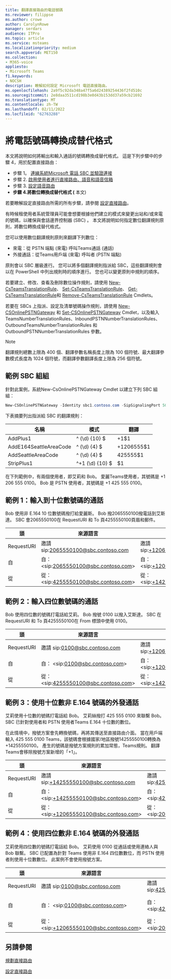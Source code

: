 ```yaml
---
title: 翻譯直接路由的電話號碼
ms.reviewer: filippse
ms.author: crowe
author: CarolynRowe
manager: serdars
audience: ITPro
ms.topic: article
ms.service: msteams
ms.localizationpriority: medium
search.appverid: MET150
ms.collection:
- M365-voice
appliesto:
- Microsoft Teams
f1.keywords:
- NOCSH
description: 瞭解如何設定 Microsoft 電話直接路由。
ms.openlocfilehash: 2a9f5c92da348a47f5a6d24389254436f2fd510c
ms.sourcegitcommit: 2e8daa3511cd198b3e0d43b153dd37a59cb21692
ms.translationtype: MT
ms.contentlocale: zh-TW
ms.lasthandoff: 02/11/2022
ms.locfileid: "62763288"
---
```

# <a name="translate-phone-numbers-to-an-alternate-format"></a>將電話號碼轉換成替代格式

本文將說明如何將輸出和輸入通話的號碼轉換成替代格式。 這是下列步驟中的步驟 4，用於配置直接路由：

- 步驟 1。 [連線系統Microsoft 電話 SBC 並驗證連接](direct-routing-connect-the-sbc.md) 
- 步驟 2. [啟用使用者進行直接路由、語音和語音信箱](direct-routing-enable-users.md)   
- 步驟 3. [設定語音路由](direct-routing-voice-routing.md)
- **步驟 4.將數位轉換成替代格式 (**   本文) 

若要瞭解設定直接路由所需的所有步驟，請參閱 [設定直接路由](direct-routing-configure.md)。

有時候租使用者系統管理員可能會想要根據他們建立的模式來變更出站和/或來電的號碼，以確保與會話邊界控制器 (SBC) 。 本文將說明如何指定數位翻譯規則原則，將數位轉換成替代格式。 

您可以使用數位翻譯規則原則來翻譯下列數位：

- 來電：從 PSTN 端點 (來電) 呼叫Teams通話 (通話) 
- 外接通話：從Teams用戶端 (來電) 呼叫者 (PSTN 端點) 

原則會以 SBC 層級進行。 您可以將多個翻譯規則指派給 SBC，這些翻譯規則會以在 PowerShell 中列出規則時的順序進行。 您也可以變更原則中規則的順序。

若要建立、修改、查看及刪除數位操作規則，請使用 [New-CsTeamsTranslationRule](/powershell/module/skype/new-csteamstranslationrule)、 [Set-CsTeamsTranslationRule](/powershell/module/skype/set-csteamstranslationrule)、 [Get-CsTeamsTranslationRule](/powershell/module/skype/get-csteamstranslationrule)和 [Remove-CsTeamsTranslationRule](/powershell/module/skype/remove-csteamstranslationrule) Cmdlets。

若要在 SBCs 上指派、設定及清單號碼操作規則，請使用 [New-CSOnlinePSTNGateway](/powershell/module/skype/new-csonlinepstngateway) 和 [Set-CSOnlinePSTNGateway](/powershell/module/skype/set-csonlinepstngateway) Cmdlet，以及輸入TeamsNumberTranslationRules、InboundPSTNNumberTranslationRules、OutboundTeamsNumberTranslationRules 和 OutboundPSTNNumberTranslationRules 參數。

> [!NOTE]
> 翻譯規則總數上限為 400 個、翻譯參數名稱長度上限為 100 個符號、最大翻譯參數模式長度為 1024 個符號，而翻譯參數翻譯長度上限為 256 個符號。


## <a name="example-sbc-configuration"></a>範例 SBC 組組

針對此案例，系統New-CsOnlinePSTNGateway Cmdlet 以建立下列 SBC 組組：

```PowerShell
New-CSOnlinePSTNGateway -Identity sbc1.contoso.com -SipSignalingPort 5061 –InboundTeamsNumberTranslationRules ‘AddPlus1’, ‘AddE164SeattleAreaCode’ -InboundPSTNNumberTranslationRules ‘AddPlus1’ -OutboundPSTNNumberTranslationRules ‘AddSeattleAreaCode’,‘StripPlus1’  -OutboundTeamsNumberTranslationRules ‘StripPlus1’
```

下表摘要列出指派給 SBC 的翻譯規則：

|名稱  |模式 |翻譯  |
|---------|---------|---------|
|AddPlus1     |^ (\d) {10} $          |+1$1          |
|AddE164SeattleAreaCode      |^ (\d) {4} $          | +1206555$1         |
|AddSeattleAreaCode    |^ (\d) {4} $          | 425555$1         |
|StripPlus1    |^+1 (\d) {10} $          | $1         |

在下列範例中，有兩個使用者，即艾莉和 Bob。 愛麗Teams使用者，其號碼是 +1 206 555 0100。 Bob 是 PSTN 使用者，其號碼是 +1 425 555 0100。

## <a name="example-1-inbound-call-to-a-ten-digit-number"></a>範例 1：輸入到十位數號碼的通話

Bob 使用非 E.164 10 位數號碼撥打給愛麗斯。 Bob 撥2065550100撥電話到艾斯達。
SBC 會2065550100在 RequestURI 和 To 頁4255550100頁眉和郵件。


|頭  |來源語言 |翻譯的標題 |已應用參數和規則  |
|---------|---------|---------|---------|
|RequestURI  |邀請 sip:2065550100@sbc.contoso.com|邀請 sip:+12065550100@sbc.contoso.com|InboundTeamsNumberTranslationRules 'AddPlus1'|
|自    |自： \<sip:2065550100@sbc.contoso.com>|自： \<sip:+12065550100@sbc.contoso.com>|InboundTeamsNumberTranlationRules 'AddPlus1'|
|從   |從： \<sip:4255550100@sbc.contoso.com>|從： \<sip:+14255550100@sbc.contoso.com>|InboundPSTNNumberTranslationRules 'AddPlus1'|

## <a name="example-2-inbound-call-to-a-four-digit-number"></a>範例 2：輸入四位數號碼的通話

Bob 使用四位數的號碼打電話給艾莉。 Bob 撥號 0100 以撥入艾斯達。
SBC 在 RequestURI 和 To 頁4255550100在 From 標頭中使用 0100。


|頭  |來源語言 |翻譯的標題 |已應用參數和規則  |
|---------|---------|---------|---------|
|RequestURI  |邀請 sip:0100@sbc.contoso.com          |邀請 sip:+12065550100@sbc.contoso.com           |輸入TeamsNumberTranlationRules 'AddE164SeattleAreaCode'        |
|自    |自： \<sip:0100@sbc.contoso.com>|自： \<sip:+12065550100@sbc.contoso.com>|輸入TeamsNumberTranlationRules 'AddE164SeattleAreaCode'         |
|從   |從： \<sip:4255550100@sbc.contoso.com>|從： \<sip:+14255550100@sbc.contoso.com>|InboundPSTNNumberTranlationRules 'AddPlus1'        |

## <a name="example-3-outbound-call-using-a-ten-digit-non-e164-number"></a>範例 3：使用十位數非 E.164 號碼的外發通話

艾莉使用十位數的號碼打電話給 Bob。 艾莉絲撥打 425 555 0100 來聯繫 Bob。
SBC 已針對使用者和 PSTN 使用者Teams E.164 十位數的數位。

在此情境中，撥號方案會先轉換號碼，再將其傳送至直接路由介面。 當在用戶端輸入 425 555 0100 Teams，該號碼會根據國家/地區撥號14255550100轉換為 +14255550100。 產生的號碼是撥號方案規則的累加常態，Teams規則。 翻譯Teams會移除撥號方案新增的「+1」。


|頭  |來源語言 |翻譯的標題 |已應用參數和規則  |
|---------|---------|---------|---------|
|RequestURI  |邀請 sip:+14255550100@sbc.contoso.com          |邀請 sip:4255550100@sbc.contoso.com       |OutboundPSTNNumberTranlationRules 'StripPlus1'         |
|自    |自： \<sip:+14255550100@sbc.contoso.com>|自： \<sip:4255555555@sbc.contoso.com>|OutboundPSTNNumberTranlationRules 'StripPlus1'       |
|從   |從： \<sip:+12065550100@sbc.contoso.com>|從： \<sip:2065550100@sbc.contoso.com>|OutboundTeamsNumberTranlationRules 'StripPlus1'         |

## <a name="example-4-outbound-call-using-a-four-digit-non-e164-number"></a>範例 4：使用四位數非 E.164 號碼的外發通話

艾莉使用四位數的號碼打電話給 Bob。 艾莉使用 0100 從通話或使用連絡人與 Bob 聯繫。
SBC 已配置為針對 Teams 使用非 E.164 四位數數位，而 PSTN 使用者則使用十位數數位。 此案例不會使用撥號方案。


|頭  |來源語言 |翻譯的標題 |已應用參數和規則  |
|---------|---------|---------|---------|
|RequestURI  |邀請 sip:0100@sbc.contoso.com           |邀請 sip:4255550100@sbc.contoso.com       |輸入TeamsNumberTranlationRules 'AddSeattleAreaCode'         |
|自    |自： \<sip:0100@sbc.contoso.com>|自： \<sip:4255555555@sbc.contoso.com>|輸入TeamsNumberTranlationRulesList 'AddSeattleAreaCode'       |
|從   |從： \<sip:+12065550100@sbc.contoso.com>|從： \<sip:2065550100@sbc.contoso.com>| InboundPSTNNumberTranlationRules 'StripPlus1' |

## <a name="see-also"></a>另請參閱

[規劃直接路由](direct-routing-plan.md)

[設定直接路由](direct-routing-configure.md)
